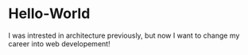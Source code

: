# Hello-World
I was intrested in architecture previously, but now I want to change my career into web developement!
